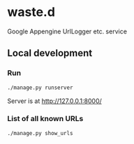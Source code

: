 # waste.d
Google Appengine UrlLogger etc. service

## Local development

### Run
```bash
./manage.py runserver
```

Server is at http://127.0.0.1:8000/

### List of all known URLs
```bash
./manage.py show_urls
```
